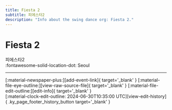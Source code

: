 ```yaml
---
title: Fiesta 2
subtitle: 피에스타2
description: "Info about the swing dance org: Fiesta 2."
---
```


# Fiesta 2

피에스타2  
:fontawesome-solid-location-dot: Seoul  


---

<div class="ky_page_footer" markdown>
<div class="ky_page_footer_trailing" markdown="span">
[:material-newspaper-plus:][add-event-link]{ target='_blank' }
[:material-file-eye-outline:][view-raw-source-file]{ target='_blank' }
[:material-file-edit-outline:][edit-info]{ target='_blank' }
</div>
<div class="ky_page_footer_leading" markdown="span">
[:material-clock-edit-outline: 2024-06-30T10:35:00 UTC][view-edit-history]{ .ky_page_footer_history_button target='_blank' }
</div>
</div>

[add-event-link]: https://github.com/swingdance/events/issues/new?assignees=&labels=add+event&projects=&template=02-add_entity.yml&title=%5Bkr%5D%20%3CName%3E&region=kr&province=Seoul&city=Seoul&org_id=fiesta-2 "Add Event"
[view-raw-source-file]: https://github.com/swingdance/orgs/blob/main/kr/fiesta-2.json "View Raw Source File"
[edit-info]: https://github.com/swingdance/orgs/issues/new?assignees=&labels=update+org&projects=&template=03-update_entity.yml&title=%5Bkr%5D%20Fiesta%202&region=kr&id=fiesta-2&name=Fiesta%202 "Edit Info"

[view-edit-history]: https://github.com/swingdance/orgs/commits/main/kr/fiesta-2.json "View Edit History"
